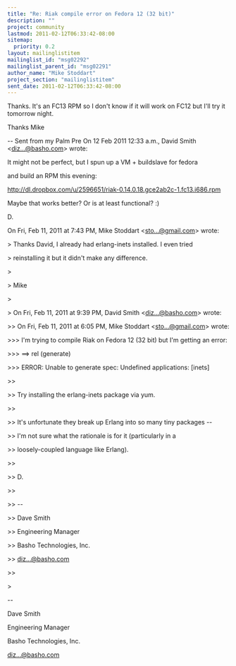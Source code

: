 ```yaml
---
title: "Re: Riak compile error on Fedora 12 (32 bit)"
description: ""
project: community
lastmod: 2011-02-12T06:33:42-08:00
sitemap:
  priority: 0.2
layout: mailinglistitem
mailinglist_id: "msg02292"
mailinglist_parent_id: "msg02291"
author_name: "Mike Stoddart"
project_section: "mailinglistitem"
sent_date: 2011-02-12T06:33:42-08:00
---
```



Thanks. It's an FC13 RPM so I don't know if it will work on FC12 but I'll try 
it tomorrow night.

Thanks
Mike

-- Sent from my Palm Pre
On 12 Feb 2011 12:33 a.m., David Smith &lt;diz...@basho.com&gt; wrote: 

It might not be perfect, but I spun up a VM + buildslave for fedora

and build an RPM this evening:

http://dl.dropbox.com/u/2596651/riak-0.14.0.18.gce2ab2c-1.fc13.i686.rpm

Maybe that works better? Or is at least functional? :)

D.

On Fri, Feb 11, 2011 at 7:43 PM, Mike Stoddart &lt;sto...@gmail.com&gt; wrote:

&gt; Thanks David, I already had erlang-inets installed. I even tried

&gt; reinstalling it but it didn't make any difference.

&gt;

&gt; Mike

&gt;

&gt; On Fri, Feb 11, 2011 at 9:39 PM, David Smith &lt;diz...@basho.com&gt; 
wrote:

&gt;&gt; On Fri, Feb 11, 2011 at 6:05 PM, Mike Stoddart 
&lt;sto...@gmail.com&gt; wrote:

&gt;&gt;&gt; I'm trying to compile Riak on Fedora 12 (32 bit) but I'm getting 
an error:

&gt;&gt;&gt; ==&gt; rel (generate)

&gt;&gt;&gt; ERROR: Unable to generate spec: Undefined applications: [inets]

&gt;&gt;

&gt;&gt; Try installing the erlang-inets package via yum.

&gt;&gt;

&gt;&gt; It's unfortunate they break up Erlang into so many tiny packages --

&gt;&gt; I'm not sure what the rationale is for it (particularly in a

&gt;&gt; loosely-coupled language like Erlang).

&gt;&gt;

&gt;&gt; D.

&gt;&gt;

&gt;&gt; --

&gt;&gt; Dave Smith

&gt;&gt; Engineering Manager

&gt;&gt; Basho Technologies, Inc.

&gt;&gt; diz...@basho.com

&gt;&gt;

&gt;

-- 

Dave Smith

Engineering Manager

Basho Technologies, Inc.

diz...@basho.com
